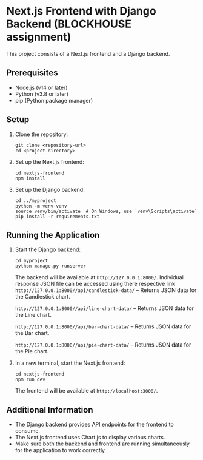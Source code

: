 # Next.js Frontend with Django Backend (BLOCKHOUSE assignment)

This project consists of a Next.js frontend and a Django backend. 

## Prerequisites

- Node.js (v14 or later)
- Python (v3.8 or later)
- pip (Python package manager)

## Setup

1. Clone the repository:
   ```
   git clone <repository-url>
   cd <project-directory>
   ```

2. Set up the Next.js frontend:
   ```
   cd nextjs-frontend
   npm install
   ```

3. Set up the Django backend:
   ```
   cd ../myproject
   python -m venv venv
   source venv/bin/activate  # On Windows, use `venv\Scripts\activate`
   pip install -r requirements.txt
   ```

## Running the Application

1. Start the Django backend:
   ```
   cd myproject
   python manage.py runserver
   ```
   The backend will be available at `http://127.0.0.1:8000/`.
   Individual response JSON file can be accessed using there respective link
   `http://127.0.0.1:8000//api/candlestick-data/` – Returns JSON data for the Candlestick chart.

    `http://127.0.0.1:8000//api/line-chart-data/` – Returns JSON data for the Line chart.

    `http://127.0.0.1:8000//api/bar-chart-data/` – Returns JSON data for the Bar chart.

    `http://127.0.0.1:8000//api/pie-chart-data/` – Returns JSON data for the Pie chart.

2. In a new terminal, start the Next.js frontend:
   ```
   cd nextjs-frontend
   npm run dev
   ```
   The frontend will be available at `http://localhost:3000/`.

## Additional Information

- The Django backend provides API endpoints for the frontend to consume.
- The Next.js frontend uses Chart.js to display various charts.
- Make sure both the backend and frontend are running simultaneously for the application to work correctly.


